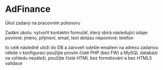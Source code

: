 AdFinance
=========

Úkol zadaný na pracovním pohovoru

Zadání úkolu:
vytvořit kontaktní formulář, který sbírá následující údaje:
povinné: jméno, příjmení, email, text dotazu
nepovinné: telefon

to celé následně uloží do DB a zároveň odešle emailem na adresu zadanou někde v konfiguraci
použijte prosím čisté PHP (bez FW) a MySQL databázi
na vzhledu nezáleží, použijte čisté HTML bez formátování a bez HTML5 validace

